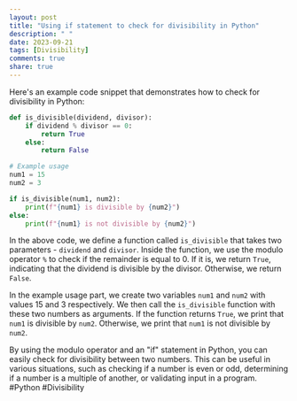 ```yaml
---
layout: post
title: "Using if statement to check for divisibility in Python"
description: " "
date: 2023-09-21
tags: [Divisibility]
comments: true
share: true
---
```


Here's an example code snippet that demonstrates how to check for divisibility in Python:

```python
def is_divisible(dividend, divisor):
    if dividend % divisor == 0:
        return True
    else:
        return False

# Example usage
num1 = 15
num2 = 3

if is_divisible(num1, num2):
    print(f"{num1} is divisible by {num2}")
else:
    print(f"{num1} is not divisible by {num2}")
```

In the above code, we define a function called `is_divisible` that takes two parameters - `dividend` and `divisor`. Inside the function, we use the modulo operator `%` to check if the remainder is equal to 0. If it is, we return `True`, indicating that the dividend is divisible by the divisor. Otherwise, we return `False`.

In the example usage part, we create two variables `num1` and `num2` with values 15 and 3 respectively. We then call the `is_divisible` function with these two numbers as arguments. If the function returns `True`, we print that `num1` is divisible by `num2`. Otherwise, we print that `num1` is not divisible by `num2`.

By using the modulo operator and an "if" statement in Python, you can easily check for divisibility between two numbers. This can be useful in various situations, such as checking if a number is even or odd, determining if a number is a multiple of another, or validating input in a program. #Python #Divisibility